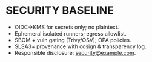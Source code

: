 # SECURITY BASELINE
- OIDC→KMS for secrets only; no plaintext.
- Ephemeral isolated runners; egress allowlist.
- SBOM + vuln gating (Trivy/OSV); OPA policies.
- SLSA3+ provenance with cosign & transparency log.
- Responsible disclosure: security@example.com.
